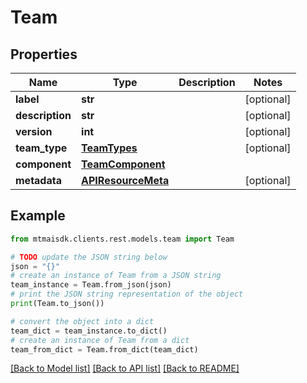 # Team


## Properties

Name | Type | Description | Notes
------------ | ------------- | ------------- | -------------
**label** | **str** |  | [optional] 
**description** | **str** |  | [optional] 
**version** | **int** |  | [optional] 
**team_type** | [**TeamTypes**](TeamTypes.md) |  | [optional] 
**component** | [**TeamComponent**](TeamComponent.md) |  | 
**metadata** | [**APIResourceMeta**](APIResourceMeta.md) |  | [optional] 

## Example

```python
from mtmaisdk.clients.rest.models.team import Team

# TODO update the JSON string below
json = "{}"
# create an instance of Team from a JSON string
team_instance = Team.from_json(json)
# print the JSON string representation of the object
print(Team.to_json())

# convert the object into a dict
team_dict = team_instance.to_dict()
# create an instance of Team from a dict
team_from_dict = Team.from_dict(team_dict)
```
[[Back to Model list]](../README.md#documentation-for-models) [[Back to API list]](../README.md#documentation-for-api-endpoints) [[Back to README]](../README.md)


